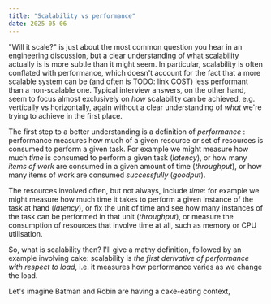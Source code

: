 ```yaml
---
title: "Scalability vs performance"
date: 2025-05-06
---
```


"Will it scale?" is just about the most common question you hear in an
engineering discussion, but a clear understanding of what scalability
actually is is more subtle than it might seem. In particular,
scalability is often conflated with performance, which doesn't account
for the fact that a more scalable system can be (and often is TODO:
link COST) less performant than a non-scalable one. Typical interview
answers, on the other hand, seem to focus almost exclusively on _how_
scalability can be achieved, e.g. vertically vs horizontally, again
without a clear understanding of _what_ we're trying to achieve in the
first place.

The first step to a better understanding is a definition of
_performance_ : performance measures how much of a given resource or
set of resources is consumed to perform a given task. 
For example we might measure how much _time_ is consumed to perform a
given task (_latency_), or how many _items of work_ are consumed in a
given amount of time (_throughput_), or how many items of work are
consumed _successfully_ (_goodput_).

The resources
involved often, but not always, include _time_: for example we might
measure how much time it takes to perform a given instance of the task
at hand (_latency_), or fix the unit of time and see how many
instances of the task can be performed in that unit (_throughput_), or
measure the consumption of resources that  involve time at all,
such as memory or CPU utilisation.

So, what is scalability then? I'll give a mathy definition, followed
by an example involving cake: scalability is _the first derivative of
performance with respect to load_, i.e. it measures how performance
varies as we change the load.

Let's imagine Batman and Robin are having a cake-eating context, 

